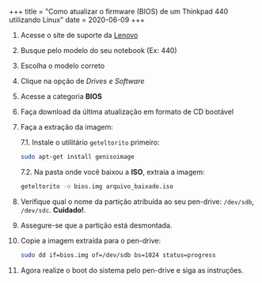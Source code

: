 +++
title = "Como atualizar o firmware (BIOS) de um Thinkpad 440 utilizando Linux"
date = 2020-06-09
+++

1. Acesse o site de suporte da [Lenovo](https://support.lenovo.com/)
2. Busque pelo modelo do seu notebook (Ex: 440)
3. Escolha o modelo correto
4. Clique na opção de _Drives e Software_
5. Acesse a categoria **BIOS**
6. Faça download da última atualização em formato de CD bootável
7. Faça a extração da imagem:

    7.1. Instale o utilitário `geteltorito` primeiro:

    ```bash
    sudo apt-get install genisoimage
    ```

    7.2. Na pasta onde você baixou a **ISO**, extraia a imagem:

    ```bash
    geteltorito -o bios.img arquivo_baixado.iso
    ```

8. Verifique qual o nome da partição atribuída ao seu pen-drive: `/dev/sdb`, `/dev/sdc`. **Cuidado!**.
9. Assegure-se que a partição está desmontada.
10. Copie a imagem extraída para o pen-drive:

    ```bash
    sudo dd if=bios.img of=/dev/sdb bs=1024 status=progress
    ```

11. Agora realize o boot do sistema pelo pen-drive e siga as instruções.
